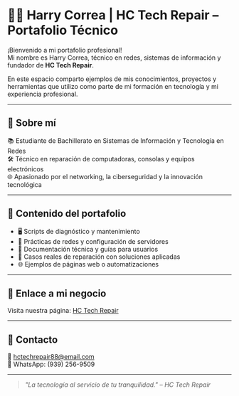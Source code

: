 # 👨‍💻 Harry Correa | HC Tech Repair – Portafolio Técnico

¡Bienvenido a mi portafolio profesional!  
Mi nombre es Harry Correa, técnico en redes, sistemas de información y fundador de **HC Tech Repair**.

En este espacio comparto ejemplos de mis conocimientos, proyectos y herramientas que utilizo como parte de mi formación en tecnología y mi experiencia profesional.

---

## 💼 Sobre mí

📚 Estudiante de Bachillerato en Sistemas de Información y Tecnología en Redes  
🛠 Técnico en reparación de computadoras, consolas y equipos electrónicos  
🌐 Apasionado por el networking, la ciberseguridad y la innovación tecnológica

---

## 📁 Contenido del portafolio

- 🖥️ Scripts de diagnóstico y mantenimiento
- 🔌 Prácticas de redes y configuración de servidores
- 📘 Documentación técnica y guías para usuarios
- 🔧 Casos reales de reparación con soluciones aplicadas
- 🌐 Ejemplos de páginas web o automatizaciones

---

## 🚀 Enlace a mi negocio

Visita nuestra página: [HC Tech Repair](https://tupaginaaqui.com)

---

## 🤝 Contacto

📧 hctechrepair88@email.com  
📱 WhatsApp: (939) 256-9509

---

> *"La tecnología al servicio de tu tranquilidad." – HC Tech Repair*
